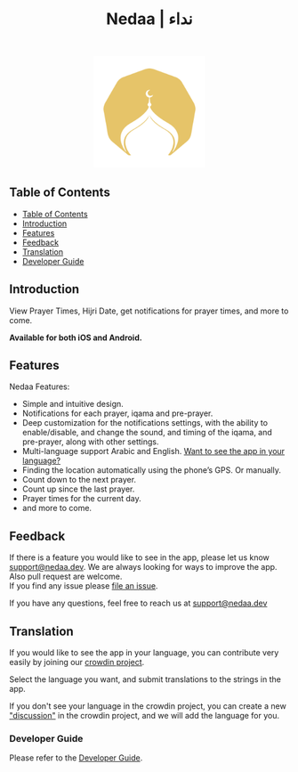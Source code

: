 <h1 align="center"> Nedaa | نداء </h1> <br>

<p align="center">
  <a href="https://nedaa.dev" target="_blank">
   <picture>
      <source media="(prefers-color-scheme: dark)" srcset="./assets/images/ios-dark.png">
      <source media="(prefers-color-scheme: light)" srcset="./assets/images/ios-light.png">
      <img alt="Nedaa" title="Nedaa" src="./assets/images/ios-dark.png" width="200">
   </picture>
  </a>
</p>

## Table of Contents

- [Table of Contents](#table-of-contents)
- [Introduction](#introduction)
- [Features](#features)
- [Feedback](#feedback)
- [Translation](#translation)
- [Developer Guide](#developer-guide)

## Introduction

<!-- ![CI Status](https://github.com/nedaaDevs/nedaa/actions/workflows/flutter-ci.yml/badge.svg) -->

View Prayer Times, Hijri Date, get notifications for prayer times, and more to come.

**Available for both iOS and Android.**

<!-- <p align="center">
  <img alt="iphone-preview" src="https://i.imgur.com/r2lgNUo.png"  width=350>
  <img alt="oneplus-preview" src="https://i.imgur.com/WGWpycM.png" width=350>
</p> -->

## Features

Nedaa Features:

- Simple and intuitive design.
- Notifications for each prayer, iqama and pre-prayer.
- Deep customization for the notifications settings, with the ability to enable/disable, and change the sound, and timing of the iqama, and pre-prayer, along with other settings.
- Multi-language support Arabic and English. [Want to see the app in your language? ](#translation)
- Finding the location automatically using the phone’s GPS. Or manually.
- Count down to the next prayer.
- Count up since the last prayer.
- Prayer times for the current day.
- and more to come.

<!-- <p align="center">
  <img src="https://i.imgur.com/VoCxMoo.png" height=350>
  <img src="https://i.imgur.com/YtOMaFQ.png" height=350>
  <img src="https://i.imgur.com/bA3FdZd.png" height=350>
  <img src="https://i.imgur.com/XMvcdJr.png" height=350>
  <img src="https://i.imgur.com/QlyrIHk.png" height=350>
</p>

<p align="center">
 <img src="https://i.imgur.com/C3iLTaw.png" width=400 >
 <img src="https://i.imgur.com/mdC2OX8.png"  width=400>
 <img src="https://i.imgur.com/dycQy7M.png" width=400>
 <img src="https://i.imgur.com/njUoebp.png"  width=400>
 <img src="https://i.imgur.com/Pt36AGI.png"  width=400>
</p> -->

## Feedback

If there is a feature you would like to see in the app, please let us know <a target="_blank" href="mailto: support@nedaa.dev">support@nedaa.dev</a>. We are always looking for ways to improve the app.
Also pull request are welcome.
<br/>
If you find any issue please [file an issue](https://github.com/nedaaDevs/nedaa/issues/new).

If you have any questions, feel free to reach us at <a target="_blank" href="mailto: support@nedaa.dev">support@nedaa.dev</a>

## Translation

If you would like to see the app in your language, you can contribute very easily by joining our [crowdin project](https://crowdin.com/project/nedaa/invite?h=3134f636cfd99d1a7ca05ee3057975e22254935).

Select the language you want, and submit translations to the strings in the app.

If you don't see your language in the crowdin project, you can create a new ["discussion"](https://crowdin.com/project/nedaa/discussions) in the crowdin project, and we will add the language for you.

### Developer Guide

Please refer to the [Developer Guide](./DEV-README.md).
